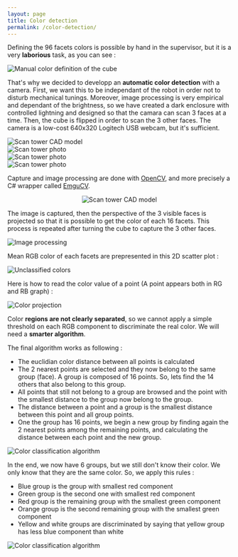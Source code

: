 ```yaml
---
layout: page
title: Color detection
permalink: /color-detection/
---
```


Defining the 96 facets colors is possible by hand in the supervisor, but it is a very <b>laborious</b> task, as you can see :


<div class="col-12"><span class="image fit"><img src="/assets/cube-manual-definition.gif" alt="Manual color definition of the cube"></span></div>

That's why we decided to developp an <b>automatic color detection</b> with a camera. First, we want this to be independant of the robot in order not to disturb mechanical tunings. Moreover, image processing is very empirical and dependant of the brightness, so we have created a dark enclosure with controlled lightning and designed so that the camara can scan 3 faces at a time. Then, the cube is flipped in order to scan the 3 other faces.
The camera is a low-cost 640x320 Logitech USB webcam, but it's sufficient.

<div class="box alt">
    <div class="row uniform 50%">
        <div class="6u"><span class="image fit"><img src="/assets/scan-tower-CAD-model-annotated.png" alt="Scan tower CAD model" /></span></div>
        <div class="3u"><span class="image fit"><img src="/assets/scan-tower-with-cube-photo.png" alt="Scan tower photo" /></span></div>
        <div class="3u"><span class="image fit"><img src="/assets/scan-tower-photo.png" alt="Scan tower photo" /></span></div>
        <div class="3u"><span class="image fit"><img src="/assets/scan-tower-inside-photo.jpg" alt="Scan tower photo" /></span></div>        
    </div>
</div>


Capture and image processing are done with [OpenCV](https://opencv.org/), and more precisely a C# wrapper called [EmguCV](http://www.emgu.com).

<center><div class="6u"><span class="image fit"><img src="/assets/opencv-emgucv.png" alt="Scan tower CAD model" /></span></div></center>


The image is captured, then the perspective of the 3 visible faces is projected so that it is possible to get the color of each 16 facets. This process is repeated after turning the cube to capture the 3 other faces.

<div class="col-12"><span class="image fit"><img src="/assets/image-processing.png" alt="Image processing"></span></div>

Mean RGB color of each facets are prepresented in this 2D scatter plot :

<div class="col-12"><span class="image fit"><img src="/assets/unclassified-colors.png" alt="Unclassified colors"></span></div>


Here is how to read the color value of a point (A point appears both in RG and RB graph) :
<div class="col-12"><span class="image fit"><img src="/assets/color-projection.png" alt="Color projection"></span></div>

Color <b>regions are not clearly separated</b>, so we cannot apply a simple threshold on each RGB component to discriminate the real color. We will need a <b>smarter algorithm</b>.

The final algorithm works as following :
* The euclidian color distance between all points is calculated
* The 2 nearest points are selected and they now belong to the same group (face). A group is composed of 16 points. So, lets find the 14 others that also belong to this group.
* All points that still not belong to a group are browsed and the point with the smallest distance to the group now belong to the group.
* The distance between a point and a group is the smallest distance between this point and all group points.
* One the group has 16 points, we begin a new group by finding again the 2 nearest points among the remaining points, and calculating the distance between each point and the new group.


<div class="col-12"><span class="image fit"><img src="/assets/color-classification-algorithm.gif" alt="Color classification algorithm"></span></div>

In the end, we now have 6 groups, but we still don't know their color. We only know that they are the same color. So, we apply this rules :
* Blue group is the group with smallest red component
* Green group is the second one with smallest red component
* Red group is the remaining group with the smallest green component
* Orange group is the second remaining group with the smallest green component
* Yellow and white groups are discriminated by saying that yellow group has less blue component than white

<div class="col-12"><span class="image fit"><img src="/assets/classified-colors.png" alt="Color classification algorithm"></span></div>



